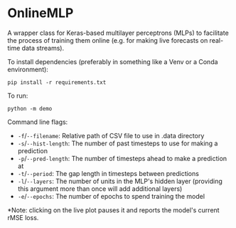 # OnlineMLP
A wrapper class for Keras-based multilayer perceptrons (MLPs) to facilitate the process of training them online (e.g.
for making live forecasts on real-time data streams).

To install dependencies (preferably in something like a Venv or a Conda environment):

```pip install -r requirements.txt```

To run:

```python -m demo```

Command line flags:
- `-f`/`--filename`: Relative path of CSV file to use in .data directory
- `-s`/`--hist-length`: The number of past timesteps to use for making a prediction
- `-p`/`--pred-length`: The number of timesteps ahead to make a prediction at
- `-t`/`--period`: The gap length in timesteps between predictions
- `-l`/`--layers`: The number of units in the MLP's hidden layer (providing this argument more than once will add
                   additional layers)
- `-e`/`--epochs`: The number of epochs to spend training the model

\*Note: clicking on the live plot pauses it and reports the model's current rMSE loss.